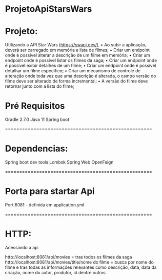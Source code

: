 # ProjetoApiStarsWars

# Projeto:

Utilizando a API Star Wars (https://swapi.dev/), 
•	Ao subir a aplicação, deverá ser carregado em memória a lista de filmes;
•	Criar um endpoint onde é possível alterar a descrição de um filme em memória;
•	Criar um endpoint onde é possível listar os filmes da saga;
•	Criar um endpoint onde é possível exibir detalhes de um filme;
•	Criar um endpoint onde é possível detalhar um filme especifico;
•	Criar um mecanismo de controle de alteração onde toda vez que uma descrição é alterada, o campo versão do filme deve ser alterado de forma incremental;
•	A versão do filme deve retornar junto com a lista do filme;


# Pré Requisitos

Gradle 2.7.0
Java 11
Spring boot

====================================================

# Dependencias: 

Spring boot dev tools
Lombok
Spring Web
OpenFeign

====================================================

# Porta para startar Api

Port 8081 - definida em application.yml

====================================================

# HTTP: 

Acessando a api

http://localhost:8081/api/movies = tras todos os filmes da saga 
http://localhost:8081/api/movies/title/nome do filme = busca por nome do filme e tras todas as informações relevantes como descrição, data,
data da criação, nome do autor, produtor, id dentre outros. 




